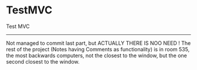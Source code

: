 # TestMVC
Test MVC

---
Not managed to commit last part, but ACTUALLY THERE IS NOO NEED !
The rest of the project (Notes having Comments as functionality) is in room 535, the most backwards computers, not the closest to the window, but the one second closest to the window.    
